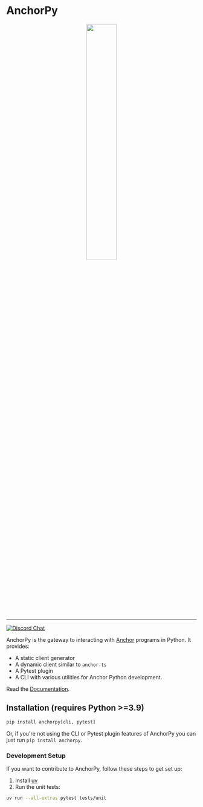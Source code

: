 # AnchorPy
<div align="center">
    <img src="https://raw.githubusercontent.com/kevinheavey/anchorpy/main/docs/img/logo.png" width="40%" height="40%">
</div>

---

[![Discord Chat](https://img.shields.io/discord/889577356681945098?color=blueviolet)](https://discord.gg/sxy4zxBckh)  

AnchorPy is the gateway to interacting with [Anchor](https://github.com/project-serum/anchor) programs in Python.
It provides:

- A static client generator
- A dynamic client similar to `anchor-ts`
- A Pytest plugin
- A CLI with various utilities for Anchor Python development.

Read the [Documentation](https://kevinheavey.github.io/anchorpy/).



## Installation (requires Python >=3.9)

```sh
pip install anchorpy[cli, pytest]

```
Or, if you're not using the CLI or Pytest plugin features of AnchorPy you can just run `pip install anchorpy`.

### Development Setup

If you want to contribute to AnchorPy, follow these steps to get set up:

1. Install [uv](https://docs.astral.sh/uv/getting-started/installation/)
2. Run the unit tests:
```sh
uv run --all-extras pytest tests/unit

```
